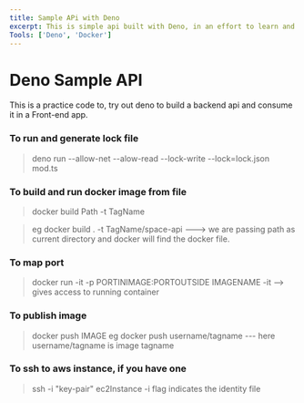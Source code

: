 ```yaml
---
title: Sample APi with Deno
excerpt: This is simple api built with Deno, in an effort to learn and explore Deno.It uses free api from 'spacexdata' and some sample csv data.
Tools: ['Deno', 'Docker']
---
```



# Deno Sample API
This is a practice code to, try out deno to build a backend api and consume it in a Front-end app.


### To run and generate lock file

> deno run --allow-net --alow-read --lock-write --lock=lock.json mod.ts

### To build and run docker image from file
> docker build Path -t TagName

> eg docker build . -t TagName/space-api  ---> we are passing path as current directory and docker will find the docker file.

### To map port 
> docker run -it -p PORTINIMAGE:PORTOUTSIDE IMAGENAME
> -it --> gives access to running container

### To publish image
> docker push IMAGE
> eg docker push username/tagname  --- here username/tagname is image tagname

### To ssh to aws instance, if you have one
> ssh -i "key-pair" ec2Instance
> -i flag indicates the identity file 
